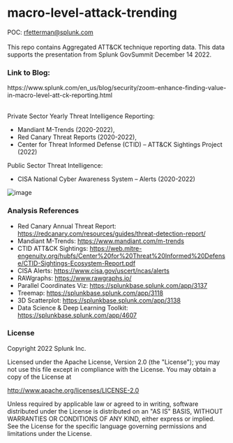 # macro-level-attack-trending
POC: rfetterman@splunk.com </br></br>
This repo contains Aggregated ATT&amp;CK technique reporting data. This data supports the presentation from Splunk GovSummit December 14 2022.

<h3>Link to Blog:</h3> https://www.splunk.com/en_us/blog/security/zoom-enhance-finding-value-in-macro-level-att-ck-reporting.html</br></br>

Private Sector Yearly Threat Intelligence Reporting:
- Mandiant M-Trends (2020-2022), 
- Red Canary Threat Reports (2020-2022), 
- Center for Threat Informed Defense (CTID) – ATT&CK Sightings Project (2022)

Public Sector Threat Intelligence:
- CISA National Cyber Awareness System – Alerts (2020-2022)

![image](3d-scatter.gif)

### Analysis References

- Red Canary Annual Threat Report: https://redcanary.com/resources/guides/threat-detection-report/
- Mandiant M-Trends: https://www.mandiant.com/m-trends
- CTID ATT&CK Sightings: https://web.mitre-engenuity.org/hubfs/Center%20for%20Threat%20Informed%20Defense/CTID-Sightings-Ecosystem-Report.pdf
- CISA Alerts: https://www.cisa.gov/uscert/ncas/alerts
- RAWgraphs: https://www.rawgraphs.io/
- Parallel Coordinates Viz: https://splunkbase.splunk.com/app/3137
- Treemap: https://splunkbase.splunk.com/app/3118
- 3D Scatterplot: https://splunkbase.splunk.com/app/3138
- Data Science & Deep Learning Toolkit: https://splunkbase.splunk.com/app/4607


### License

Copyright 2022 Splunk Inc.

Licensed under the Apache License, Version 2.0 (the "License"); 
you may not use this file except in compliance with the License. 
You may obtain a copy of the License at

http://www.apache.org/licenses/LICENSE-2.0

Unless required by applicable law or agreed to in writing, 
software distributed under the License is distributed on an "AS IS" BASIS, 
WITHOUT WARRANTIES OR CONDITIONS OF ANY KIND, either express or implied.
See the License for the specific language governing permissions and limitations under the License.
